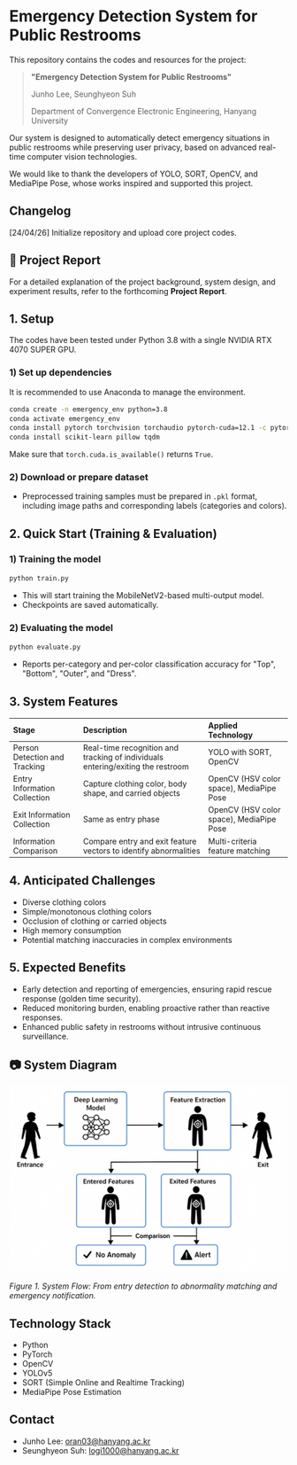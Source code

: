 # Emergency Detection System for Public Restrooms

This repository contains the codes and resources for the project:
> **"Emergency Detection System for Public Restrooms"**
>
> Junho Lee, Seunghyeon Suh
>
> Department of Convergence Electronic Engineering, Hanyang University

Our system is designed to automatically detect emergency situations in public restrooms while preserving user privacy, based on advanced real-time computer vision technologies.

We would like to thank the developers of YOLO, SORT, OpenCV, and MediaPipe Pose, whose works inspired and supported this project.


## Changelog

[24/04/26] Initialize repository and upload core project codes.<br>


## :blue_book: Project Report
For a detailed explanation of the project background, system design, and experiment results, refer to the forthcoming **Project Report**.


## 1. Setup

The codes have been tested under Python 3.8 with a single NVIDIA RTX 4070 SUPER GPU.

### 1) Set up dependencies
It is recommended to use Anaconda to manage the environment.

~~~bash
conda create -n emergency_env python=3.8
conda activate emergency_env
conda install pytorch torchvision torchaudio pytorch-cuda=12.1 -c pytorch -c nvidia
conda install scikit-learn pillow tqdm
~~~

Make sure that `torch.cuda.is_available()` returns `True`.

### 2) Download or prepare dataset
- Preprocessed training samples must be prepared in `.pkl` format, including image paths and corresponding labels (categories and colors).


## 2. Quick Start (Training & Evaluation)

### 1) Training the model
~~~bash
python train.py
~~~
- This will start training the MobileNetV2-based multi-output model.
- Checkpoints are saved automatically.

### 2) Evaluating the model
~~~bash
python evaluate.py
~~~
- Reports per-category and per-color classification accuracy for "Top", "Bottom", "Outer", and "Dress".


## 3. System Features

| Stage | Description | Applied Technology |
|:-----|:------------|:-------------------|
| Person Detection and Tracking | Real-time recognition and tracking of individuals entering/exiting the restroom | YOLO with SORT, OpenCV |
| Entry Information Collection | Capture clothing color, body shape, and carried objects | OpenCV (HSV color space), MediaPipe Pose |
| Exit Information Collection | Same as entry phase | OpenCV (HSV color space), MediaPipe Pose |
| Information Comparison | Compare entry and exit feature vectors to identify abnormalities | Multi-criteria feature matching |


## 4. Anticipated Challenges
- Diverse clothing colors
- Simple/monotonous clothing colors
- Occlusion of clothing or carried objects
- High memory consumption
- Potential matching inaccuracies in complex environments


## 5. Expected Benefits
- Early detection and reporting of emergencies, ensuring rapid rescue response (golden time security).
- Reduced monitoring burden, enabling proactive rather than reactive responses.
- Enhanced public safety in restrooms without intrusive continuous surveillance.


## :camera: System Diagram

<img src="./assets/system_flowchart.png" alt="System Flowchart" width="700"/>

*Figure 1. System Flow: From entry detection to abnormality matching and emergency notification.*


## Technology Stack
- Python
- PyTorch
- OpenCV
- YOLOv5
- SORT (Simple Online and Realtime Tracking)
- MediaPipe Pose Estimation


## Contact
- Junho Lee: oran03@hanyang.ac.kr
- Seunghyeon Suh: logi1000@hanyang.ac.kr


